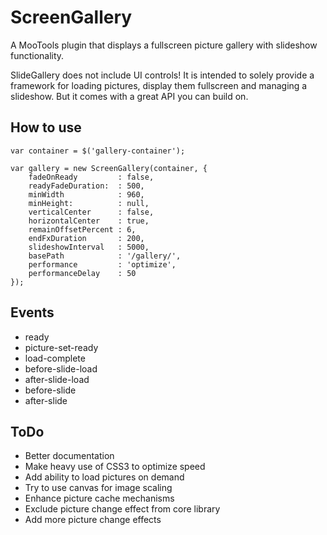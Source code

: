 ScreenGallery
===========

A MooTools plugin that displays a fullscreen picture gallery with slideshow functionality.

SlideGallery does not include UI controls! It is intended to solely provide a framework for loading pictures, display them fullscreen and managing a slideshow. But it comes with a great API you can build on.

How to use
----------

    var container = $('gallery-container');

    var gallery = new ScreenGallery(container, {
        fadeOnReady         : false,
        readyFadeDuration:  : 500,
        minWidth            : 960,
        minHeight:          : null,
        verticalCenter      : false,
        horizontalCenter    : true,
        remainOffsetPercent : 6,
        endFxDuration       : 200,
        slideshowInterval   : 5000,
        basePath            : '/gallery/',
        performance         : 'optimize',
        performanceDelay    : 50
    });

Events
------

- ready
- picture-set-ready
- load-complete
- before-slide-load
- after-slide-load
- before-slide
- after-slide

ToDo
----

* Better documentation
* Make heavy use of CSS3 to optimize speed
* Add ability to load pictures on demand
* Try to use canvas for image scaling
* Enhance picture cache mechanisms
* Exclude picture change effect from core library
* Add more picture change effects